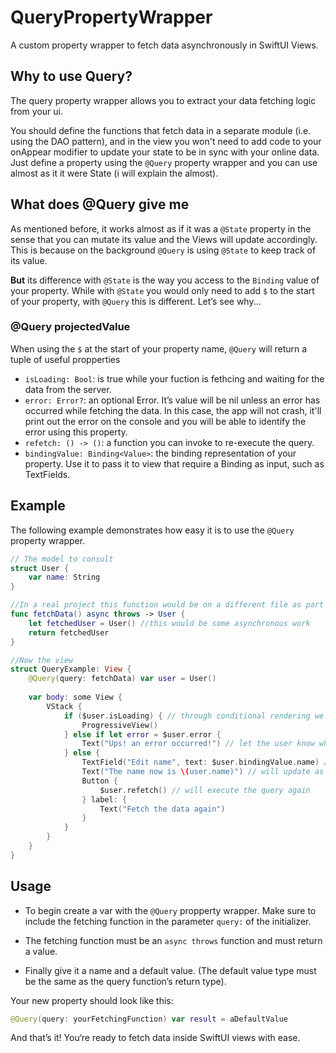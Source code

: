 # QueryPropertyWrapper

A custom property wrapper to fetch data asynchronously in SwiftUI Views.

## Why to use Query?

The query property wrapper allows you to extract your data fetching logic from your ui.

You should define the functions that fetch data in a separate module (i.e. using the DAO pattern), and in the view you won't need to add code to your onAppear modifier to update your state to be in sync with your online data. Just define a property using the `@Query` property wrapper and you can use almost as it it were State (i will explain the almost).

## What does @Query give me

As mentioned before, it works almost as if it was a `@State` property in the sense that you can mutate its value and the Views will update accordingly. This is because on the background `@Query` is using `@State` to keep track of its value.

**But** its difference with `@State` is the way you access to the `Binding` value of your property. While with `@State` you would only need to add `$` to the start of your property, with `@Query` this is different. Let’s see why...

### @Query projectedValue

When using the `$` at the start of your property name, `@Query` will return a tuple of useful propperties

- `isLoading: Bool`: is true while your fuction is fethcing and waiting for the data from the server.
- `error: Error?`: an optional Error. It’s value will be nil unless an error has occurred while fetching the data. In this case, the app will not crash, it'll print out the error on the console and you will be able to identify the error using this property.
- `refetch: () -> ()`: a function you can invoke to re-execute the query.
- `bindingValue: Binding<Value>`: the binding representation of your property. Use it to pass it to view that require a Binding as input, such as TextFields.

## Example

The following example demonstrates how easy it is to use the `@Query` property wrapper.

```swift
// The model to consult
struct User {
    var name: String
}

//In a real project this function would be on a different file as part of a DAO
func fetchData() async throws -> User {
    let fetchedUser = User() //this would be some asynchronous work
    return fetchedUser
}

//Now the view
struct QueryExample: View {
    @Query(query: fetchData) var user = User()
    
    var body: some View {
        VStack {
            if ($user.isLoading) { // through conditional rendering we can place progress views when our query is being fetched
                ProgressiveView()
            } else if let error = $user.error {
                Text("Ups! an error occurred!") // let the user know when there was an error
            } else {
                TextField("Edit name", text: $user.bindingValue.name) //This is how you access to the binding value of the user
                Text("The name now is \(user.name)") // will update as the user types on the textfield
                Button {
                    $user.refetch() // will execute the query again
                } label: {
                    Text("Fetch the data again")
                }
            }
        }
    }
}
```

## Usage

- To begin create a var with the `@Query` propperty wrapper.
Make sure to include the fetching function in the parameter `query:` of the initializer.

- The fetching function must be an `async throws` function and must return a value.

- Finally give it a name and a default value. (The default value type must be the same as the query function’s return type).

Your new property should look like this:

```swift
@Query(query: yourFetchingFunction) var result = aDefaultValue
```

And that’s it! You‘re ready to fetch data inside SwiftUI views with ease.
